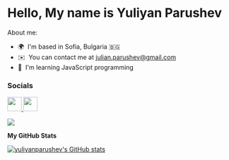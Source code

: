 Hello, My name is Yuliyan Parushev 
=================================  

About me:

* 🌍  I'm based in Sofia, Bulgaria 🇧🇬
* ✉️  You can contact me at [julian.parushev@gmail.com](mailto:julian.parushev@gmail.com)
* 🧠  I'm learning JavaScript programming

 ### Socials  
 <p align="left"> 
  <a href="https://www.github.com/yuliyanparushev" target="_blank" rel="noreferrer"> 
   <picture> 
    <source media="(prefers-color-scheme: dark)" srcset="https://raw.githubusercontent.com/danielcranney/readme-generator/main/public/icons/socials/github-dark.svg" /> 
    <source media="(prefers-color-scheme: light)" srcset="https://raw.githubusercontent.com/danielcranney/readme-generator/main/public/icons/socials/github.svg" /> 
    <img src="https://raw.githubusercontent.com/danielcranney/readme-generator/main/public/icons/socials/github.svg" width="32" height="32" /> 
   </picture> 
  </a> 
  <a href="https://www.linkedin.com/in/yuliyanparushev" target="_blank" rel="noreferrer"> 
   <picture> 
    <source media="(prefers-color-scheme: dark)" srcset="https://raw.githubusercontent.com/danielcranney/readme-generator/main/public/icons/socials/linkedin-dark.svg" /> 
    <source media="(prefers-color-scheme: light)" srcset="https://raw.githubusercontent.com/danielcranney/readme-generator/main/public/icons/socials/linkedin.svg" /> 
    <img src="https://raw.githubusercontent.com/danielcranney/readme-generator/main/public/icons/socials/linkedin.svg" width="32" height="32" /> 
   </picture> 
  </a>
 </p>
 
<a href="https://www.github.com/yuliyanparushev" target="_blank" rel="noreferrer"><img src="https://img.shields.io/github/followers/yuliyanparushev?logo=github&style=for-the-badge&color=0891b2&labelColor=000000" /></a>

<b>My GitHub Stats</b>
 

<a href="http://www.github.com/yuliyanparushev"><img src="https://github-readme-stats.vercel.app/api?username=yuliyanparushev&show_icons=true&hide=&count_private=true&title_color=0891b2&text_color=ffffff&icon_color=0891b2&bg_color=000000&hide_border=true&show_icons=true" alt="yuliyanparushev's GitHub stats" /></a>
